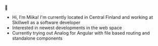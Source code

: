 🦉
- Hi, I’m Miika! I'm currently located in Central Finland and working at Skillwell as a software developer
- Interested in newest developments in the web space
- Currently trying out Analog for Angular with file based routing and standalone components
